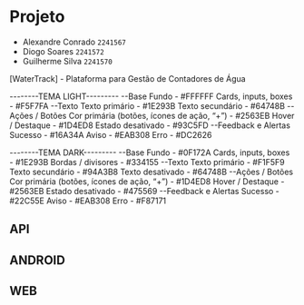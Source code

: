 # Projeto
 * Alexandre Conrado `2241567`
 * Diogo Soares `2241572`
 * Guilherme Silva `2241570`

[WaterTrack] - Plataforma para Gestão de Contadores de Água

--------TEMA LIGHT---------
--Base
Fundo - #FFFFFF
Cards, inputs, boxes - #F5F7FA
--Texto
Texto primário - #1E293B
Texto secundário - #64748B
--Ações / Botões
Cor primária (botões, ícones de ação, “+”) - #2563EB
Hover / Destaque - #1D4ED8
Estado desativado - #93C5FD
--Feedback e Alertas
Sucesso - #16A34A 
Aviso - #EAB308
Erro - #DC2626

--------TEMA DARK---------
--Base
Fundo - #0F172A
Cards, inputs, boxes - #1E293B
Bordas / divisores - #334155
--Texto
Texto primário - #F1F5F9
Texto secundário - #94A3B8
Texto desativado - #64748B
--Ações / Botões
Cor primária (botões, ícones de ação, “+”) - #1D4ED8
Hover / Destaque - #2563EB
Estado desativado - #475569
--Feedback e Alertas
Sucesso - #22C55E 
Aviso - #EAB308
Erro - #F87171

## API

## ANDROID

## WEB

